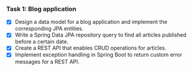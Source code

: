 ### Task 1: Blog application

- [x] Design a data model for a blog application and implement the corresponding JPA entities.
- [x] Write a Spring Data JPA repository query to find all articles published before a certain date.
- [x] Create a REST API that enables CRUD operations for articles.
- [x] Implement exception handling in Spring Boot to return custom error messages for a REST API.